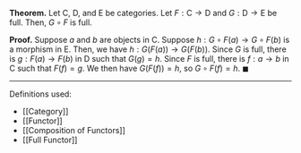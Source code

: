 **Theorem.** Let $\mathsf{C}$, $\mathsf{D}$, and $\mathsf{E}$ be categories. Let $F:\mathsf{C}\to \mathsf{D}$ and $G:\mathsf{D}\to \mathsf{E}$ be full. Then, $G\circ F$ is full.

**Proof.** Suppose $a$ and $b$ are objects in $\mathsf{C}$. Suppose $h:G\circ F(a)\to G\circ F(b)$ is a morphism in $\mathsf{E}$. Then, we have $h:G(F(a))\to G(F(b))$. Since $G$ is full, there is $g:F(a)\to F(b)$ in $\mathsf{D}$ such that $G(g)=h$. Since $F$ is full, there is $f:a\to b$ in $\mathsf{C}$ such that $F(f)=g$. We then have $G(F(f))=h$, so $G\circ F(f)=h$. $\blacksquare$
***
Definitions used:
- [[Category]]
- [[Functor]]
- [[Composition of Functors]]
- [[Full Functor]]